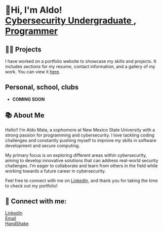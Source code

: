 <h1>👋Hi, I'm Aldo! <br/><a href="https://github.com/AldoMt4">Cybersecurity Undergraduate </a> <a href="[https://(https://www.linkedin.com/in/aldo-mata-95a07a308/)"> </a>, <a href="https://www.youtube.com/c/joshmadakor">Programmer</a></h1>

<h2>👨‍💻 Projects</h2>
<p>I have worked on a portfolio website to showcase my skills and projects. It includes sections for my resume, contact information, and a gallery of my work. You can view it <a href="https://github.com/AldoMt4/AM-website-portofolio" target="_blank">here</a>.</p>
<h2> Personal, school, clubs</h2>

- <b>COMING SOON</b>
  
<h2>📚 About Me</h2>
<p>
Hello!! I’m Aldo Mata, a sophomore at New Mexico State University with a strong passion for programming and cybersecurity. I love tackling coding challenges and constantly pushing myself to improve my skills in software development and secure computing.
</p>
<p>
My primary focus is on exploring different areas within cybersecurity, aiming to develop innovative solutions that can address real-world security challenges. I’m eager to collaborate and learn from others in the field while working towards a future career in cybersecurity.
</p>
<p>
Feel free to connect with me on <a href="https://www.linkedin.com/in/aldo-mata-95a07a308/">LinkedIn</a>, and thank you for taking the time to check out my portfolio!
</p>


<h2>🤳 Connect with me:</h2>
<a href="https://www.linkedin.com/in/aldo-mata-95a07a308/">LinkedIn</a><br>
<a href="mailto:aldomata@nmsu.edu">Email</a><br>
<a href="https://nmsu.joinhandshake.com/profiles/50756486">HandShake</a><br>


<!--

- 🔭 I’m currently working on ...
- 🌱 I’m currently learning ...
- 👯 I’m looking to collaborate on ...
- 🤔 I’m looking for help with ...
- 💬 Ask me about ...
- 📫 How to reach me: ...
- 😄 Pronouns: ...
- ⚡ Fun fact: ...
-->
